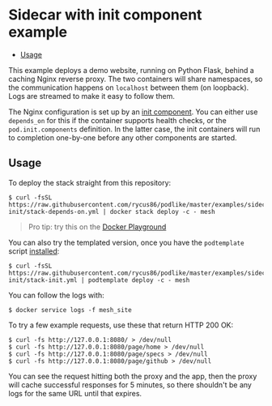 # Sidecar with init component example

- [Usage](#usage)

This example deploys a demo website, running on Python Flask, behind a caching Nginx reverse proxy. The two containers will share namespaces, so the communication happens on `localhost` between them (on loopback). Logs are streamed to make it easy to follow them.

The Nginx configuration is set up by an [init component](https://kubernetes.io/docs/concepts/workloads/pods/init-containers/). You can either use `depends_on` for this if the container supports health checks, or the `pod.init.components` definition. In the latter case, the init containers will run to completion one-by-one before any other components are started.

## Usage

To deploy the stack straight from this repository:

```shell
$ curl -fsSL https://raw.githubusercontent.com/rycus86/podlike/master/examples/sidecar-init/stack-depends-on.yml | docker stack deploy -c - mesh
```

> Pro tip: try this on the [Docker Playground](https://labs.play-with-docker.com/?stack=https://raw.githubusercontent.com/rycus86/podlike/master/examples/sidecar-init/stack-depends-on.yml&stack_name=mesh)

You can also try the templated version, once you have the `podtemplate` script [installed](https://github.com/rycus86/podlike/tree/master/scripts):

```shell
$ curl -fsSL https://raw.githubusercontent.com/rycus86/podlike/master/examples/sidecar-init/stack-init.yml | podtemplate deploy -c - mesh
```

You can follow the logs with:

```shell
$ docker service logs -f mesh_site
```

To try a few example requests, use these that return HTTP 200 OK:

```shell
$ curl -fs http://127.0.0.1:8080/ > /dev/null
$ curl -fs http://127.0.0.1:8080/page/home > /dev/null
$ curl -fs http://127.0.0.1:8080/page/specs > /dev/null
$ curl -fs http://127.0.0.1:8080/page/github > /dev/null
```

You can see the request hitting both the proxy and the app, then the proxy will cache successful responses for 5 minutes, so there shouldn't be any logs for the same URL until that expires.
